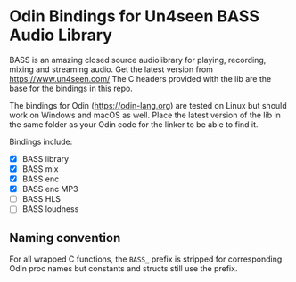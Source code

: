 # Odin Bindings for Un4seen BASS Audio Library

BASS is an amazing closed source audiolibrary for playing, recording, mixing and streaming audio.
Get the latest version from https://www.un4seen.com/
The C headers provided with the lib are the base for the bindings in this repo. 

The bindings for Odin (https://odin-lang.org) are tested on Linux but should work on Windows and macOS as well.
Place the latest version of the lib in the same folder as your Odin code for the linker to be able to find it.

Bindings include:

- [x] BASS library
- [x] BASS mix
- [x] BASS enc
- [x] BASS enc MP3
- [ ] BASS HLS
- [ ] BASS loudness

## Naming convention

 For all wrapped C functions, the `BASS_` prefix is stripped for corresponding Odin proc names but constants and structs still use the prefix. 